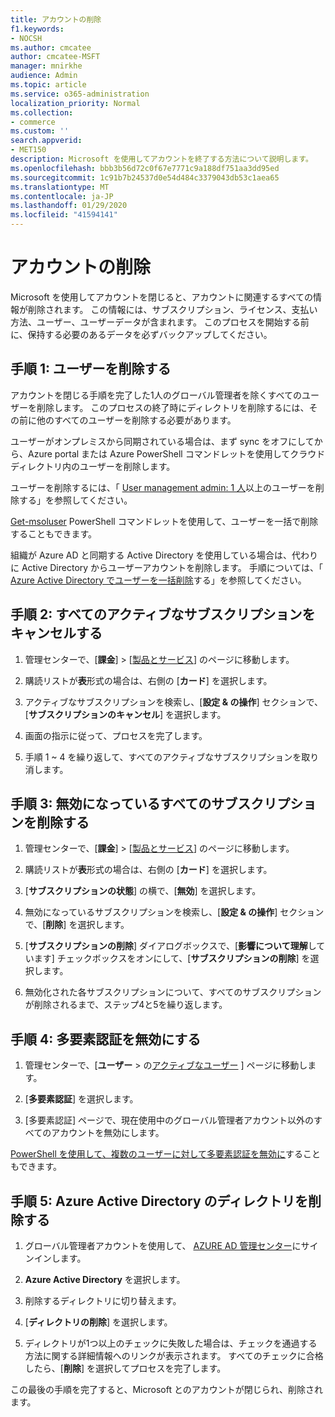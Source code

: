 ```yaml
---
title: アカウントの削除
f1.keywords:
- NOCSH
ms.author: cmcatee
author: cmcatee-MSFT
manager: mnirkhe
audience: Admin
ms.topic: article
ms.service: o365-administration
localization_priority: Normal
ms.collection:
- commerce
ms.custom: ''
search.appverid:
- MET150
description: Microsoft を使用してアカウントを終了する方法について説明します。
ms.openlocfilehash: bbb3b56d72c0f67e7771c9a188df751aa3dd95ed
ms.sourcegitcommit: 1c91b7b24537d0e54d484c3379043db53c1aea65
ms.translationtype: MT
ms.contentlocale: ja-JP
ms.lasthandoff: 01/29/2020
ms.locfileid: "41594141"
---
```

# <a name="close-your-account"></a>アカウントの削除

Microsoft を使用してアカウントを閉じると、アカウントに関連するすべての情報が削除されます。 この情報には、サブスクリプション、ライセンス、支払い方法、ユーザー、ユーザーデータが含まれます。 このプロセスを開始する前に、保持する必要のあるデータを必ずバックアップしてください。

## <a name="step-1-delete-users"></a>手順 1: ユーザーを削除する

アカウントを閉じる手順を完了した1人のグローバル管理者を除くすべてのユーザーを削除します。 このプロセスの終了時にディレクトリを削除するには、その前に他のすべてのユーザーを削除する必要があります。

ユーザーがオンプレミスから同期されている場合は、まず sync をオフにしてから、Azure portal または Azure PowerShell コマンドレットを使用してクラウドディレクトリ内のユーザーを削除します。

ユーザーを削除するには、「 <a href="https://docs.microsoft.com/office365/admin/add-users/delete-a-user?view=o365-worldwide#user-management-admin-delete-one-or-more-users-from-office-365">User management admin: 1 人</a>以上のユーザーを削除する」を参照してください。

<a href="https://go.microsoft.com/fwlink/?linkid=842230">Get-msoluser</a> PowerShell コマンドレットを使用して、ユーザーを一括で削除することもできます。

組織が Azure AD と同期する Active Directory を使用している場合は、代わりに Active Directory からユーザーアカウントを削除します。 手順については、「 <a href="https://docs.microsoft.com/azure/active-directory/users-groups-roles/users-bulk-delete">Azure Active Directory でユーザーを一括削除</a>する」を参照してください。

## <a name="step-2-cancel-all-active-subscriptions"></a>手順 2: すべてのアクティブなサブスクリプションをキャンセルする

1. 管理センターで、[**課金**] > [<a href="https://go.microsoft.com/fwlink/p/?linkid=842054" target="_blank">製品とサービス</a>] のページに移動します。

2. 購読リストが**表**形式の場合は、右側の [**カード**] を選択します。

3. アクティブなサブスクリプションを検索し、[**設定 & の操作**] セクションで、[**サブスクリプションのキャンセル**] を選択します。

4. 画面の指示に従って、プロセスを完了します。

5. 手順 1 ~ 4 を繰り返して、すべてのアクティブなサブスクリプションを取り消します。

## <a name="step-3-delete-all-disabled-subscriptions"></a>手順 3: 無効になっているすべてのサブスクリプションを削除する

1. 管理センターで、[**課金**] > [<a href="https://go.microsoft.com/fwlink/p/?linkid=842054" target="_blank">製品とサービス</a>] のページに移動します。

2. 購読リストが**表**形式の場合は、右側の [**カード**] を選択します。

3. [**サブスクリプションの状態**] の横で、[**無効**] を選択します。

4. 無効になっているサブスクリプションを検索し、[**設定 & の操作**] セクションで、[**削除**] を選択します。

5. [**サブスクリプションの削除**] ダイアログボックスで、[**影響について理解**しています] チェックボックスをオンにして、[**サブスクリプションの削除**] を選択します。

6. 無効化された各サブスクリプションについて、すべてのサブスクリプションが削除されるまで、ステップ4と5を繰り返します。

## <a name="step-4-disable-multi-factor-authentication"></a>手順 4: 多要素認証を無効にする

1. 管理センターで、[**ユーザー** > の<a href="https://go.microsoft.com/fwlink/p/?linkid=834822" target="_blank">アクティブなユーザー</a> ] ページに移動します。

2. [**多要素認証**] を選択します。

3. [多要素認証] ページで、現在使用中のグローバル管理者アカウント以外のすべてのアカウントを無効にします。

<a href="https://docs.microsoft.com/azure/active-directory/authentication/howto-mfa-userstates#use-powershell">PowerShell を使用して、複数のユーザーに対して多要素認証を無効に</a>することもできます。

## <a name="step-5-delete-the-directory-in-azure-active-directory"></a>手順 5: Azure Active Directory のディレクトリを削除する

1. グローバル管理者アカウントを使用して、 <a href="https://aad.portal.azure.com/" target="_blank">AZURE AD 管理センター</a>にサインインします。

2. **Azure Active Directory** を選択します。

3. 削除するディレクトリに切り替えます。

4. [**ディレクトリの削除**] を選択します。

5. ディレクトリが1つ以上のチェックに失敗した場合は、チェックを通過する方法に関する詳細情報へのリンクが表示されます。 すべてのチェックに合格したら、[**削除**] を選択してプロセスを完了します。

この最後の手順を完了すると、Microsoft とのアカウントが閉じられ、削除されます。